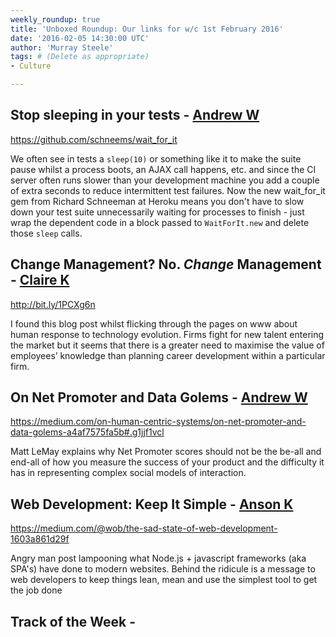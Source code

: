 ```yaml
---
weekly_roundup: true
title: 'Unboxed Roundup: Our links for w/c 1st February 2016'
date: '2016-02-05 14:30:00 UTC'
author: 'Murray Steele'
tags: # (Delete as appropriate)
- Culture

---
```


## Stop sleeping in your tests - [Andrew W](/people#andrew-white)

https://github.com/schneems/wait_for_it

We often see in tests a `sleep(10)` or something like it to make the suite pause whilst a process boots, an AJAX call happens, etc. and since the CI server often runs slower than your development machine you add a couple of extra seconds to reduce intermittent test failures. Now the new wait_for_it gem from Richard Schneeman at Heroku means you don't have to slow down your test suite unnecessarily waiting for processes to finish - just wrap the dependent code in a block passed to `WaitForIt.new` and delete those `sleep` calls.


## Change Management? No. ​_Change_​ Management - [Claire K](/people#claire-kemp)

http://bit.ly/1PCXg6n

I found this blog post whilst flicking through the pages on www about human response to technology evolution. Firms fight for new talent entering the market but it seems that  there is a greater need to maximise the value of employees’ knowledge than planning career development within a particular firm.

## On Net Promoter and Data Golems - [Andrew W](/people#andrew-white)

https://medium.com/on-human-centric-systems/on-net-promoter-and-data-golems-a4af7575fa5b#.g1jjf1vcl

Matt LeMay explains why Net Promoter scores should not be the be-all and end-all of how you measure the success of your product and the difficulty it has in representing complex social models of interaction.

## Web Development: Keep It Simple - [Anson K](/people#anson-kelly)

https://medium.com/@wob/the-sad-state-of-web-development-1603a861d29f

Angry man post lampooning what Node.js + javascript frameworks (aka SPA's) have done to modern websites. Behind the ridicule is a message to web developers to keep things lean, mean and use the simplest tool to get the job done

## Track of the Week - [](/people#)

